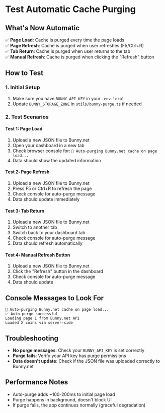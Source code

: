 # Test Automatic Cache Purging

## What's Now Automatic

✅ **Page Load**: Cache is purged every time the page loads  
✅ **Page Refresh**: Cache is purged when user refreshes (F5/Ctrl+R)  
✅ **Tab Return**: Cache is purged when user returns to the tab  
✅ **Manual Refresh**: Cache is purged when clicking the "Refresh" button  

## How to Test

### 1. Initial Setup
1. Make sure you have `BUNNY_API_KEY` in your `.env.local`
2. Update `BUNNY_STORAGE_ZONE` in `utils/bunny-purge.ts` if needed

### 2. Test Scenarios

#### **Test 1: Page Load**
1. Upload a new JSON file to Bunny.net
2. Open your dashboard in a new tab
3. Check browser console for: `🔄 Auto-purging Bunny.net cache on page load...`
4. Data should show the updated information

#### **Test 2: Page Refresh**
1. Upload a new JSON file to Bunny.net
2. Press F5 or Ctrl+R to refresh the page
3. Check console for auto-purge message
4. Data should update immediately

#### **Test 3: Tab Return**
1. Upload a new JSON file to Bunny.net
2. Switch to another tab
3. Switch back to your dashboard tab
4. Check console for auto-purge message
5. Data should refresh automatically

#### **Test 4: Manual Refresh Button**
1. Upload a new JSON file to Bunny.net
2. Click the "Refresh" button in the dashboard
3. Check console for auto-purge message
4. Data should update

## Console Messages to Look For

```
🔄 Auto-purging Bunny.net cache on page load...
✅ Auto-purge successful
Loading page 1 from Bunny.net API
Loaded X coins via server-side
```

## Troubleshooting

- **No purge messages**: Check your `BUNNY_API_KEY` is set correctly
- **Purge fails**: Verify your API key has purge permissions
- **Data doesn't update**: Check if the JSON file was uploaded correctly to Bunny.net

## Performance Notes

- Auto-purge adds ~100-200ms to initial page load
- Purge happens in background, doesn't block UI
- If purge fails, the app continues normally (graceful degradation) 